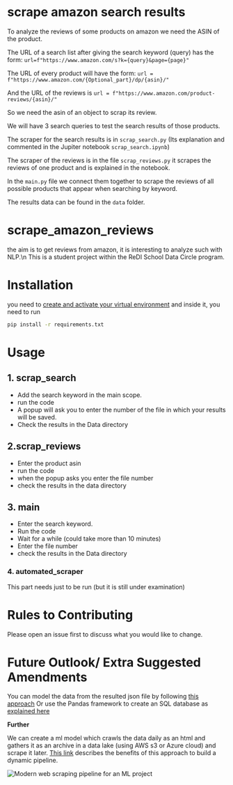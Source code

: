 # scrape amazon search results
To analyze the reviews of some products on amazon we need the ASIN of the product.

The URL of a search list after giving the search keyword (query) has the form:
`url=f"https://www.amazon.com/s?k={query}&page={page}"`

The URL of every product will have the form:
`url = f"https://www.amazon.com/{Optional_part}/dp/{asin}/"`

And the URL of the reviews is 
`url = f"https://www.amazon.com/product-reviews/{asin}/"`

So we need the asin of an object to scrap its review.

We will have 3 search queries to test the search results of those products.

The scraper for the search results is in `scrap_search.py`
(Its explanation and commented in the Jupiter notebook `scrap_search.ipynb`)

The scraper of the reviews is in the file `scrap_reviews.py` it scrapes the reviews of one product and is explained in the notebook.

In the `main.py` file we connect them together to scrape the reviews of all possible  products that appear when searching by keyword.

The results data can be found in the `data` folder.

# scrape_amazon_reviews
the aim is to get reviews from amazon, it is interesting to analyze such with NLP.\n This is a student project within the ReDI School Data Circle program.

# Installation

you need to [create and activate your virtual environment](https://realpython.com/python-virtual-environments-a-primer/) and inside it, you need to run
```bash
pip install -r requirements.txt
```

# Usage

## 1. scrap_search

- Add the search keyword in the main scope.
- run the code
- A popup will ask you to enter the number of the file in which your results will be saved.
- Check the results in the Data directory

## 2.scrap_reviews

- Enter the product asin
- run the code
- when the popup asks you enter the file number
- check the results in the data directory

## 3. main

- Enter the search keyword.
- Run the code
- Wait for a while (could take more than 10 minutes)
- Enter the file number
- check the results in the Data directory

### 4. automated_scraper

This part needs just to be run (but it is still under examination)

# Rules to Contributing

Please open an issue first to discuss what you would like to change.

# Future Outlook/ Extra Suggested Amendments

You can model the data from the resulted json file by following [this approach](https://guides.codepath.com/android/converting-json-to-models)
Or use the Pandas framework to create an SQL database as [explained here](https://datatofish.com/pandas-dataframe-to-sql/)

**Further**

We can create a ml model which crawls the data daily as an html and gathers it as an archive in a data lake (using AWS s3 or Azure cloud) and scrape it later.
[This link](https://valohai.com/blog/web-scraping-ml-pipeline/) describes the benefits of this approach to build a dynamic pipeline.


![Modern web scraping pipeline for an ML project](https://valohai.com/blog/web-scraping-ml-pipeline/modern-web-scraping-pipeline-for-an-ml-project.png)

